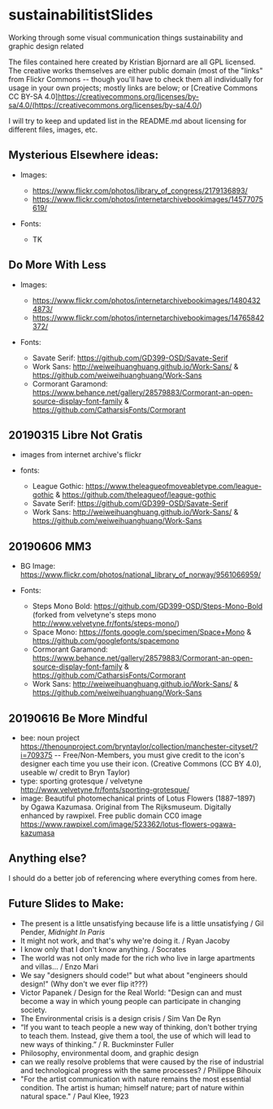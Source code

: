# sustainabilitistSlides

Working through some visual communication things sustainability and graphic design related

The files contained here created by Kristian Bjornard are all GPL licensed. The creative works themselves are either public domain (most of the "links" from Flickr Commons -- though you'll have to check them all individually for usage in your own projects; mostly links are below; or [Creative Commons CC BY-SA 4.0]<https://creativecommons.org/licenses/by-sa/4.0/(https://creativecommons.org/licenses/by-sa/4.0/>)

I will try to keep and updated list in the README.md about licensing for different files, images, etc.

## Mysterious Elsewhere ideas:

- Images:

  - <https://www.flickr.com/photos/library_of_congress/2179136893/>
  - <https://www.flickr.com/photos/internetarchivebookimages/14577075619/>

- Fonts:

  - TK

## Do More With Less

- Images:

  - <https://www.flickr.com/photos/internetarchivebookimages/14804324873/>
  - <https://www.flickr.com/photos/internetarchivebookimages/14765842372/>

- Fonts:

  - Savate Serif: <https://github.com/GD399-OSD/Savate-Serif>
  - Work Sans: <http://weiweihuanghuang.github.io/Work-Sans/> & <https://github.com/weiweihuanghuang/Work-Sans>
  - Cormorant Garamond: <https://www.behance.net/gallery/28579883/Cormorant-an-open-source-display-font-family> & <https://github.com/CatharsisFonts/Cormorant>

## 20190315 Libre Not Gratis

- images from internet archive's flickr
- fonts:

  - League Gothic: <https://www.theleagueofmoveabletype.com/league-gothic> & <https://github.com/theleagueof/league-gothic>
  - Savate Serif: <https://github.com/GD399-OSD/Savate-Serif>
  - Work Sans: <http://weiweihuanghuang.github.io/Work-Sans/> & <https://github.com/weiweihuanghuang/Work-Sans>

## 20190606 MM3

- BG Image: <https://www.flickr.com/photos/national_library_of_norway/9561066959/>
- Fonts:

  - Steps Mono Bold: <https://github.com/GD399-OSD/Steps-Mono-Bold> (forked from velvetyne's steps mono <http://www.velvetyne.fr/fonts/steps-mono/>)
  - Space Mono: <https://fonts.google.com/specimen/Space+Mono> & <https://github.com/googlefonts/spacemono>
  - Cormorant Garamond: <https://www.behance.net/gallery/28579883/Cormorant-an-open-source-display-font-family> & <https://github.com/CatharsisFonts/Cormorant>
  - Work Sans: <http://weiweihuanghuang.github.io/Work-Sans/> & <https://github.com/weiweihuanghuang/Work-Sans>

## 20190616 Be More Mindful

- bee: noun project <https://thenounproject.com/bryntaylor/collection/manchester-cityset/?i=709375> -- Free/Non-Members, you must give credit to the icon's designer each time you use their icon. (Creative Commons (CC BY 4.0), useable w/ credit to Bryn Taylor)
- type: sporting grotesque / velvetyne <http://www.velvetyne.fr/fonts/sporting-grotesque/>
- image: Beautiful photomechanical prints of Lotus Flowers (1887–1897) by Ogawa Kazumasa. Original from The Rijksmuseum. Digitally enhanced by rawpixel. Free public domain CC0 image <https://www.rawpixel.com/image/523362/lotus-flowers-ogawa-kazumasa>

## Anything else?

I should do a better job of referencing where everything comes from here.

## Future Slides to Make:

- The present is a little unsatisfying because life is a little unsatisfying / Gil Pender, _Midnight In Paris_
- It might not work, and that's why we're doing it. / Ryan Jacoby
- I know only that I don't know anything. / Socrates
- The world was not only made for the rich who live in large apartments and villas... / Enzo Mari
- We say "designers should code!" but what about "engineers should design!" (Why don't we ever flip it???)
- Victor Papanek / Design for the Real World: "Design can and must become a way in which young people can participate in changing society.
- The Environmental crisis is a design crisis / Sim Van De Ryn
- “If you want to teach people a new way of thinking, don't bother trying to teach them. Instead, give them a tool, the use of which will lead to new ways of thinking.” / R. Buckminster Fuller
- Philosophy, environmental doom, and graphic design
- can we really resolve problems that were caused by the rise of industrial and technological progress with the same processes? / Philippe Bihouix
- "For the artist communication with nature remains the most essential condition. The artist is human; himself nature; part of nature within natural space." / Paul Klee, 1923

